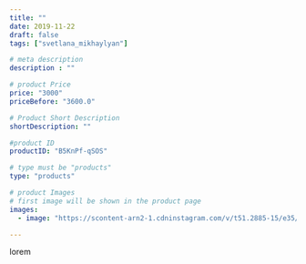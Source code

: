 ```yaml
---
title: ""
date: 2019-11-22
draft: false
tags: ["svetlana_mikhaylyan"]

# meta description
description : ""

# product Price
price: "3000"
priceBefore: "3600.0"

# Product Short Description
shortDescription: ""

#product ID
productID: "B5KnPf-qSOS"

# type must be "products"
type: "products"

# product Images
# first image will be shown in the product page
images:
  - image: "https://scontent-arn2-1.cdninstagram.com/v/t51.2885-15/e35/70288458_183881979412686_3207328075515884980_n.jpg?se=7&tp=1&_nc_ht=scontent-arn2-1.cdninstagram.com&_nc_cat=106&_nc_ohc=iR2C2bdJJQcAX_AFqlC&oh=3319fb9d749f18d83a349296594aff06&oe=60721B8C&ig_cache_key=MjE4MjcyOTU1ODM1Nzc3OTM0Ng%3D%3D.2"

---
```

lorem
